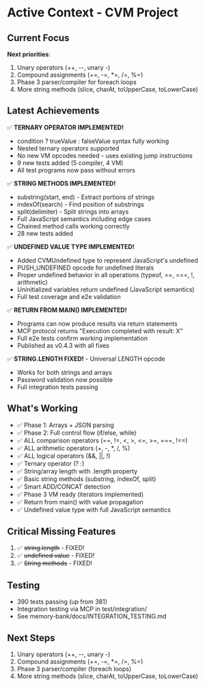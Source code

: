 # Active Context - CVM Project

## Current Focus
**Next priorities**:
1. Unary operators (++, --, unary -)
2. Compound assignments (+=, -=, *=, /=, %=)
3. Phase 3 parser/compiler for foreach loops
4. More string methods (slice, charAt, toUpperCase, toLowerCase)

## Latest Achievements
✅ **TERNARY OPERATOR IMPLEMENTED!**
- condition ? trueValue : falseValue syntax fully working
- Nested ternary operators supported
- No new VM opcodes needed - uses existing jump instructions
- 9 new tests added (5 compiler, 4 VM)
- All test programs now pass without errors

✅ **STRING METHODS IMPLEMENTED!**
- substring(start, end) - Extract portions of strings
- indexOf(search) - Find position of substrings
- split(delimiter) - Split strings into arrays
- Full JavaScript semantics including edge cases
- Chained method calls working correctly
- 28 new tests added

✅ **UNDEFINED VALUE TYPE IMPLEMENTED!**
- Added CVMUndefined type to represent JavaScript's undefined
- PUSH_UNDEFINED opcode for undefined literals
- Proper undefined behavior in all operations (typeof, ==, ===, !, arithmetic)
- Uninitialized variables return undefined (JavaScript semantics)
- Full test coverage and e2e validation

✅ **RETURN FROM MAIN() IMPLEMENTED!**
- Programs can now produce results via return statements
- MCP protocol returns "Execution completed with result: X"
- Full e2e tests confirm working implementation
- Published as v0.4.3 with all fixes

✅ **STRING.LENGTH FIXED!** - Universal LENGTH opcode
- Works for both strings and arrays
- Password validation now possible
- Full integration tests passing

## What's Working
- ✅ Phase 1: Arrays + JSON parsing
- ✅ Phase 2: Full control flow (if/else, while)
- ✅ ALL comparison operators (==, !=, <, >, <=, >=, ===, !==)
- ✅ ALL arithmetic operators (+, -, *, /, %)
- ✅ ALL logical operators (&&, ||, !)
- ✅ Ternary operator (? :)
- ✅ String/array length with .length property
- ✅ Basic string methods (substring, indexOf, split)
- ✅ Smart ADD/CONCAT detection
- ✅ Phase 3 VM ready (iterators implemented)
- ✅ Return from main() with value propagation
- ✅ Undefined value type with full JavaScript semantics

## Critical Missing Features
1. ✅ ~~string.length~~ - FIXED!
2. ✅ ~~undefined value~~ - FIXED!
3. ✅ ~~String methods~~ - FIXED!

## Testing
- 390 tests passing (up from 381)
- Integration testing via MCP in test/integration/
- See memory-bank/docs/INTEGRATION_TESTING.md

## Next Steps
1. Unary operators (++, --, unary -)
2. Compound assignments (+=, -=, *=, /=, %=)
3. Phase 3 parser/compiler (foreach loops)
4. More string methods (slice, charAt, toUpperCase, toLowerCase)